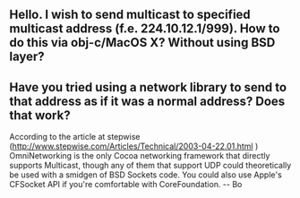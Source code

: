 Hello. I wish to send multicast to specified multicast address (f.e. 224.10.12.1/999). How to do this via obj-c/MacOS X? Without using BSD layer?
----
Have you tried using a network library to send to that address as if it was a normal address? Does that work?
----
According to the article at stepwise (http://www.stepwise.com/Articles/Technical/2003-04-22.01.html ) OmniNetworking is the only Cocoa networking framework that directly supports Multicast, though any of them that support UDP could theoretically be used with a smidgen of BSD Sockets code.  You could also use Apple's CFSocket API if you're comfortable with CoreFoundation.  -- Bo
